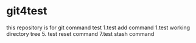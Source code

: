 # git4test
this repository is for git command test
1.test add command
1.test working directory tree
5. test reset command
7.test stash command

